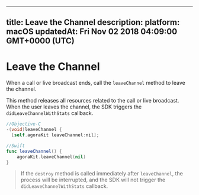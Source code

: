 
---
title: Leave the Channel
description: 
platform: macOS
updatedAt: Fri Nov 02 2018 04:09:00 GMT+0000 (UTC)
---
# Leave the Channel
When a call or live broadcast ends, call the `leaveChannel` method to leave the channel.

This method releases all resources related to the call or live broadcast. When the user leaves the channel, the SDK triggers the  `didLeaveChannelWithStats` callback.

```objective-c
//Objective-C
-(void)leaveChannel {
  [self.agoraKit leaveChannel:nil];
```

```swift
//Swift
func leaveChannel() {
    agoraKit.leaveChannel(nil)
}
```

> If the `destroy` method is called immediately after `leaveChannel`, the process will be interrupted, and the SDK will not trigger the  `didLeaveChannelWithStats` callback.

